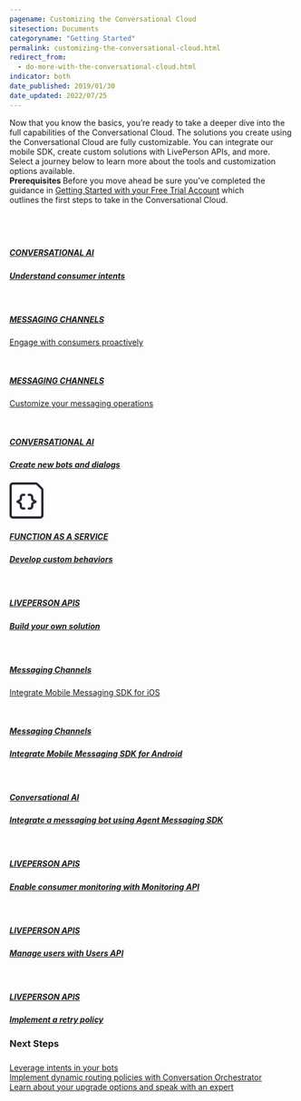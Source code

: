 ```yaml
---
pagename: Customizing the Conversational Cloud
sitesection: Documents
categoryname: "Getting Started"
permalink: customizing-the-conversational-cloud.html
redirect_from:
  - do-more-with-the-conversational-cloud.html
indicator: both
date_published: 2019/01/30
date_updated: 2022/07/25
---
```


<div class="lp-container">
            <div class="header-paragraph">
       Now that you know the basics, you’re ready to take a deeper dive into the full capabilities of the Conversational Cloud. The solutions you create using the Conversational Cloud are fully customizable. You can integrate our mobile SDK, create custom solutions with LivePerson APIs, and more. Select a journey below to learn more about the tools and customization options available.
            </div>
</div>
<div>
    <div class="attn-note" style="width:91%">
    <b> Prerequisites </b> Before you move ahead be sure you’ve completed the guidance in <a href="/getting-started-with-your-free-trial-account.html" alt="Developer guide">Getting Started with your Free Trial Account</a> which outlines the first steps to take in the Conversational Cloud.
  </div>
</div>

<div class="card-container" style="margin-top:40px;">
        <a class="welcome-card"  href="https://knowledge.liveperson.com/getting-started-getting-started-with-intents.html">
        <img class="container-image" src="img/ic_robot.svg" alt=""/>
        <h5 class="getstarted-title">CONVERSATIONAL AI </h5>
        <h5 class="getstarted-content ">Understand consumer intents</h5>
        </a>
        <a class="welcome-card" target="_blank" href="https://knowledge.liveperson.com/getting-started-getting-started-with-proactive-messaging.html">
        <img class="container-image" src="img/ic_Facebook.svg" alt=""/>
        <h5 class="getstarted-title">MESSAGING CHANNELS</h5>
        <p class="getstarted-content ">Engage with consumers proactively</p>
        </a>
        <a class="welcome-card" target="_blank" href="https://knowledge.liveperson.com/getting-started-getting-started-with-messaging.html">
        <img class="container-image" src="img/ic_Facebook.svg" alt=""/>
        <h5 class="getstarted-title">MESSAGING CHANNELS</h5>
        <p class="getstarted-content ">Customize your messaging operations</p>
        </a>
        <a class="welcome-card"  href="/tutorials-guides-getting-started-with-bot-building-overview.html">
        <img class="container-image" src="img/ic_robot.svg" alt=""/>
        <h5 class="getstarted-title">CONVERSATIONAL AI </h5>
        <h5 class="getstarted-content ">Create new bots and dialogs</h5>
        </a>
        <a class="welcome-card" target="_blank" href="https://knowledge.liveperson.com/developer-tools-liveperson-functions-overview.html">
        <img class="container-image" src="img/ic_functions.svg" alt=""/>
        <h5 class="getstarted-title">FUNCTION AS A SERVICE</h5>
        <h5 class="getstarted-content ">Develop custom behaviors </h5>
        </a>
        <a class="welcome-card" href="/api-guidelines-accessing-liveperson-apis.html">
        <img class="container-image" src="img/ic_APIs.svg" alt=""/>
        <h5 class="getstarted-title">LIVEPERSON APIS</h5>
        <h5 class="getstarted-content ">Build your own solution</h5>
        </a>
         <a class="welcome-card" href="/mobile-app-messaging-sdk-for-ios-overview.html">
        <img class="container-image" src="img/ic_FB.svg" alt="" />
        <h5 class="getstarted-title">Messaging Channels</h5>
        <p class="getstarted-content ">Integrate Mobile Messaging SDK for iOS </p>
        </a>
        <a class="welcome-card" href="/mobile-app-messaging-sdk-for-android-overview.html">
        <img class="container-image" src="img/ic_FB.svg" alt="" />
        <h5 class="getstarted-title">Messaging Channels </h5>
        <h5 class="getstarted-content ">Integrate Mobile Messaging SDK for Android</h5>
        </a>
        <a class="welcome-card" href="/messaging-agent-sdk-overview.html">
        <img class="container-image" src="img/ic_robot.svg" alt="" />
        <h5 class="getstarted-title">Conversational AI</h5>
        <h5 class="getstarted-content ">Integrate a messaging bot using Agent Messaging SDK</h5>
        </a>
        <a class="welcome-card" href="/monitoring-api-overview.html">
        <img class="container-image" src="img/ic_APIs.svg" alt="" />
        <h5 class="getstarted-title">LIVEPERSON APIS</h5>
        <h5 class="getstarted-content ">Enable consumer monitoring with Monitoring API </h5>
        </a>
        <a class="welcome-card" href="/users-api-overview.html">
        <img class="container-image" src="img/ic_APIs.svg" alt="" />
        <h5 class="getstarted-title">LIVEPERSON APIS</h5>
        <h5 class="getstarted-content ">Manage users with Users API </h5>
        </a>
        <a class="welcome-card"  href="/api-guidelines-retry-policy-recommendations.html">
        <img class="container-image" src="img/ic_APIs.svg" alt="" />
        <h5 class="getstarted-title">LIVEPERSON APIS</h5>
        <h5 class="getstarted-content ">Implement a retry policy </h5>
        </a>
</div>
  <div class="external-link-container">
        <div id="LEFeatures" class="header-lp4-external">
            <h3>Next Steps</h3>
            <div class="link-padding" style="margin-top:24px">
                <a  href="/tutorials-guides-getting-started-with-bot-building-overview.html">
                          Leverage intents in your bots
                </a>
            </div>
            <div class="link-padding">
                <a  href="/conversation-orchestrator-dynamic-routing-overview.html">
                        Implement dynamic routing policies with Conversation Orchestrator
                </a>
            </div>
            <div class="link-padding">
                <a  href="https://www.liveperson.com/upgrade/">
                       Learn about your upgrade options and speak with an expert
                </a>
            </div>
        </div>
    </div>

<!-- 
<div class="lp-container">
    <div class="header-paragraph">
   The solutions you create using the Conversational Cloud are fully customizable. You can integrate our mobile SDK, create custom solutions with LivePerson APIs, and more. Select a guide below to learn more.
            </div>
</div>
<div class="container-note">
    <div class="attn-note" style="width:91%">
        <b> Prerequisites </b>  Before you begin, check out the <a  href="/api-guidelines-accessing-liveperson-apis.html" alt="Start free trial">Accessing LivePerson APIs</a> article to familiarize yourself with our guidelines.
    </div>
</div>

<div class="card-container" style="margin-top:40px;">
        <a class="welcome-card" href="/mobile-app-messaging-sdk-for-ios-overview.html">
        <img class="container-image" src="img/ic_FB.svg" alt="" />
        <h5 class="getstarted-title">Messaging Channels</h5>
        <p class="getstarted-content ">Integrate Mobile Messaging SDK for iOS </p>
        </a>
        <a class="welcome-card" href="/mobile-app-messaging-sdk-for-android-overview.html">
        <img class="container-image" src="img/ic_FB.svg" alt="" />
        <h5 class="getstarted-title">Messaging Channels </h5>
        <h5 class="getstarted-content ">Integrate Mobile Messaging SDK for Android</h5>
        </a>
        <a class="welcome-card" href="/messaging-agent-sdk-overview.html">
        <img class="container-image" src="img/ic_robot.svg" alt="" />
        <h5 class="getstarted-title">Conversational AI</h5>
        <h5 class="getstarted-content ">Integrate a messaging bot using Agent Messaging SDK</h5>
        </a>
        <a class="welcome-card" href="/monitoring-api-overview.html">
        <img class="container-image" src="img/ic_APIs.svg" alt="" />
        <h5 class="getstarted-title">LIVEPERSON APIS</h5>
        <h5 class="getstarted-content ">Enable consumer monitoring with Monitoring API </h5>
        </a>
        <a class="welcome-card" href="/users-api-overview.html">
        <img class="container-image" src="img/ic_APIs.svg" alt="" />
        <h5 class="getstarted-title">LIVEPERSON APIS</h5>
        <h5 class="getstarted-content ">Manage users with Users API </h5>
        </a>
        <a class="welcome-card"  href="/api-guidelines-retry-policy-recommendations.html">
        <img class="container-image" src="img/ic_APIs.svg" alt="" />
        <h5 class="getstarted-title">LIVEPERSON APIS</h5>
        <h5 class="getstarted-content ">Implement a retry policy </h5>
        </a>
</div> -->
